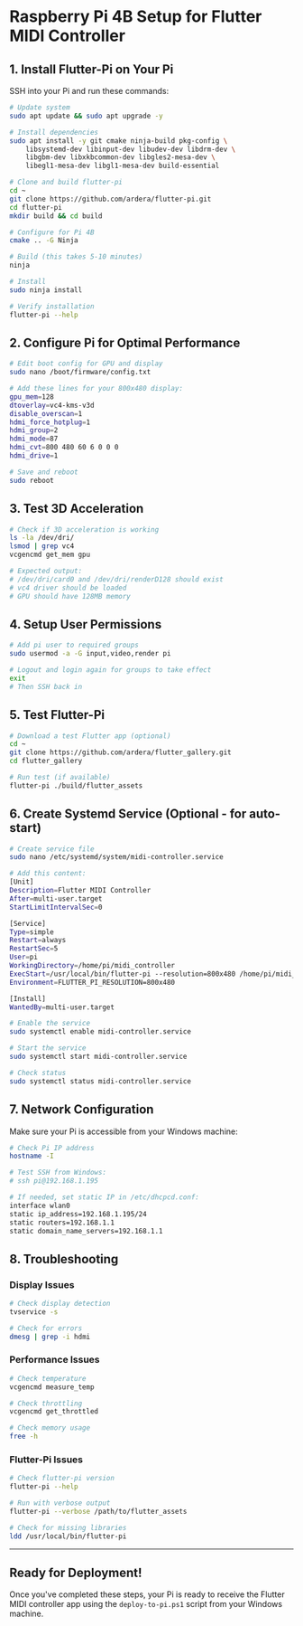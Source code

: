 # Raspberry Pi 4B Setup for Flutter MIDI Controller

## 1. Install Flutter-Pi on Your Pi

SSH into your Pi and run these commands:

```bash
# Update system
sudo apt update && sudo apt upgrade -y

# Install dependencies
sudo apt install -y git cmake ninja-build pkg-config \
    libsystemd-dev libinput-dev libudev-dev libdrm-dev \
    libgbm-dev libxkbcommon-dev libgles2-mesa-dev \
    libegl1-mesa-dev libgl1-mesa-dev build-essential

# Clone and build flutter-pi
cd ~
git clone https://github.com/ardera/flutter-pi.git
cd flutter-pi
mkdir build && cd build

# Configure for Pi 4B
cmake .. -G Ninja

# Build (this takes 5-10 minutes)
ninja

# Install
sudo ninja install

# Verify installation
flutter-pi --help
```

## 2. Configure Pi for Optimal Performance

```bash
# Edit boot config for GPU and display
sudo nano /boot/firmware/config.txt

# Add these lines for your 800x480 display:
gpu_mem=128
dtoverlay=vc4-kms-v3d
disable_overscan=1
hdmi_force_hotplug=1
hdmi_group=2
hdmi_mode=87
hdmi_cvt=800 480 60 6 0 0 0
hdmi_drive=1

# Save and reboot
sudo reboot
```

## 3. Test 3D Acceleration

```bash
# Check if 3D acceleration is working
ls -la /dev/dri/
lsmod | grep vc4
vcgencmd get_mem gpu

# Expected output:
# /dev/dri/card0 and /dev/dri/renderD128 should exist
# vc4 driver should be loaded
# GPU should have 128MB memory
```

## 4. Setup User Permissions

```bash
# Add pi user to required groups
sudo usermod -a -G input,video,render pi

# Logout and login again for groups to take effect
exit
# Then SSH back in
```

## 5. Test Flutter-Pi

```bash
# Download a test Flutter app (optional)
cd ~
git clone https://github.com/ardera/flutter_gallery.git
cd flutter_gallery

# Run test (if available)
flutter-pi ./build/flutter_assets
```

## 6. Create Systemd Service (Optional - for auto-start)

```bash
# Create service file
sudo nano /etc/systemd/system/midi-controller.service

# Add this content:
[Unit]
Description=Flutter MIDI Controller
After=multi-user.target
StartLimitIntervalSec=0

[Service]
Type=simple
Restart=always
RestartSec=5
User=pi
WorkingDirectory=/home/pi/midi_controller
ExecStart=/usr/local/bin/flutter-pi --resolution=800x480 /home/pi/midi_controller/flutter_assets
Environment=FLUTTER_PI_RESOLUTION=800x480

[Install]
WantedBy=multi-user.target

# Enable the service
sudo systemctl enable midi-controller.service

# Start the service
sudo systemctl start midi-controller.service

# Check status
sudo systemctl status midi-controller.service
```

## 7. Network Configuration

Make sure your Pi is accessible from your Windows machine:

```bash
# Check Pi IP address
hostname -I

# Test SSH from Windows:
# ssh pi@192.168.1.195

# If needed, set static IP in /etc/dhcpcd.conf:
interface wlan0
static ip_address=192.168.1.195/24
static routers=192.168.1.1
static domain_name_servers=192.168.1.1
```

## 8. Troubleshooting

### Display Issues
```bash
# Check display detection
tvservice -s

# Check for errors
dmesg | grep -i hdmi
```

### Performance Issues
```bash
# Check temperature
vcgencmd measure_temp

# Check throttling
vcgencmd get_throttled

# Check memory usage
free -h
```

### Flutter-Pi Issues
```bash
# Check flutter-pi version
flutter-pi --help

# Run with verbose output
flutter-pi --verbose /path/to/flutter_assets

# Check for missing libraries
ldd /usr/local/bin/flutter-pi
```

---

## Ready for Deployment!

Once you've completed these steps, your Pi is ready to receive the Flutter MIDI controller app using the `deploy-to-pi.ps1` script from your Windows machine. 